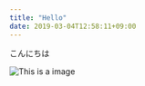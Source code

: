 ```yaml
---
title: "Hello"
date: 2019-03-04T12:58:11+09:00
---
```


こんにちは

![This is a image](/images/hello.jpg)

